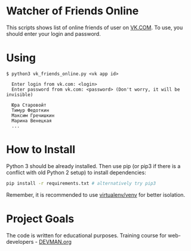 # Watcher of Friends Online

This scripts shows list of online friends of user on [VK.COM](https://vk.com). To use, you should enter your login and password.


# Using

```
$ python3 vk_friends_online.py <vk app id>
  
  Enter login from vk.com: <login>
  Enter password from vk.com: <password> (Don't worry, it will be invisible)
  
  Юра Старовойт
  Тимур Федоткин
  Максим Гречишкин
  Марина Венецкая
  ...
```


# How to Install

Python 3 should be already installed. Then use pip (or pip3 if there is a conflict with old Python 2 setup) to install dependencies:

```bash
pip install -r requirements.txt # alternatively try pip3
```

Remember, it is recommended to use [virtualenv/venv](https://devman.org/encyclopedia/pip/pip_virtualenv/) for better isolation.

# Project Goals

The code is written for educational purposes. Training course for web-developers - [DEVMAN.org](https://devman.org)
